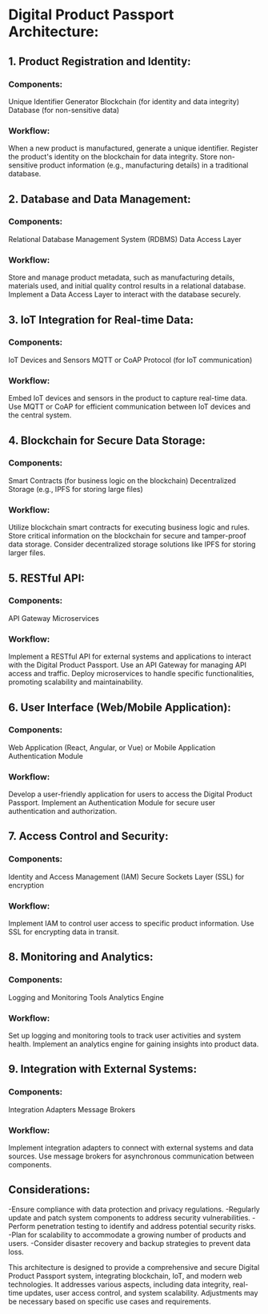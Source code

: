 # Digital Product Passport Architecture:

## 1. Product Registration and Identity:
### Components:
Unique Identifier Generator
Blockchain (for identity and data integrity)
Database (for non-sensitive data)
### Workflow:
When a new product is manufactured, generate a unique identifier.
Register the product's identity on the blockchain for data integrity.
Store non-sensitive product information (e.g., manufacturing details) in a traditional database.

## 2. Database and Data Management:
### Components:
Relational Database Management System (RDBMS)
Data Access Layer
### Workflow:
Store and manage product metadata, such as manufacturing details, materials used, and initial quality control results in a relational database.
Implement a Data Access Layer to interact with the database securely.

## 3. IoT Integration for Real-time Data:
### Components:
IoT Devices and Sensors
MQTT or CoAP Protocol (for IoT communication)
### Workflow:
Embed IoT devices and sensors in the product to capture real-time data.
Use MQTT or CoAP for efficient communication between IoT devices and the central system.

## 4. Blockchain for Secure Data Storage:
### Components:
Smart Contracts (for business logic on the blockchain)
Decentralized Storage (e.g., IPFS for storing large files)
### Workflow:
Utilize blockchain smart contracts for executing business logic and rules.
Store critical information on the blockchain for secure and tamper-proof data storage.
Consider decentralized storage solutions like IPFS for storing larger files.

## 5. RESTful API:
### Components:
API Gateway
Microservices
### Workflow:
Implement a RESTful API for external systems and applications to interact with the Digital Product Passport.
Use an API Gateway for managing API access and traffic.
Deploy microservices to handle specific functionalities, promoting scalability and maintainability.

## 6. User Interface (Web/Mobile Application):
### Components:
Web Application (React, Angular, or Vue) or Mobile Application
Authentication Module
### Workflow:
Develop a user-friendly application for users to access the Digital Product Passport.
Implement an Authentication Module for secure user authentication and authorization.

## 7. Access Control and Security:
### Components:
Identity and Access Management (IAM)
Secure Sockets Layer (SSL) for encryption
### Workflow:
Implement IAM to control user access to specific product information.
Use SSL for encrypting data in transit.

## 8. Monitoring and Analytics:
### Components:
Logging and Monitoring Tools
Analytics Engine
### Workflow:
Set up logging and monitoring tools to track user activities and system health.
Implement an analytics engine for gaining insights into product data.

## 9. Integration with External Systems:
### Components:
Integration Adapters
Message Brokers
### Workflow:
Implement integration adapters to connect with external systems and data sources.
Use message brokers for asynchronous communication between components.

## Considerations:
-Ensure compliance with data protection and privacy regulations.
-Regularly update and patch system components to address security vulnerabilities.
-Perform penetration testing to identify and address potential security risks.
-Plan for scalability to accommodate a growing number of products and users.
-Consider disaster recovery and backup strategies to prevent data loss.

This architecture is designed to provide a comprehensive and secure Digital Product Passport system, integrating blockchain, IoT, and modern web technologies. It addresses various aspects, including data integrity, real-time updates, user access control, and system scalability. Adjustments may be necessary based on specific use cases and requirements.

